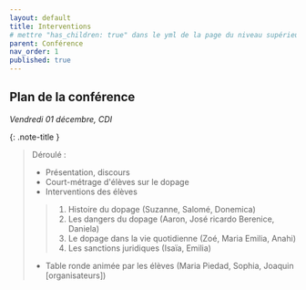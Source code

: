 ```yaml
---
layout: default
title: Interventions
# mettre "has_children: true" dans le yml de la page du niveau supérieur
parent: Conférence
nav_order: 1
published: true
---
```

## Plan de la conférence

*Vendredi 01 décembre, CDI*

{: .note-title }
> Déroulé :
> 
> - Présentation, discours
> - Court-métrage d'élèves sur le dopage
> - Interventions des élèves
>>   1. Histoire du dopage (Suzanne, Salomé, Donemica)
>>   2. Les dangers du dopage (Aaron, José ricardo Berenice, Daniela)
>>   3. Le dopage dans la vie quotidienne (Zoé, Maria Emilia, Anahi)
>>   4. Les sanctions juridiques (Isaïa, Emilia)
> - Table ronde animée par les élèves (Maria Piedad, Sophia, Joaquin [organisateurs])
